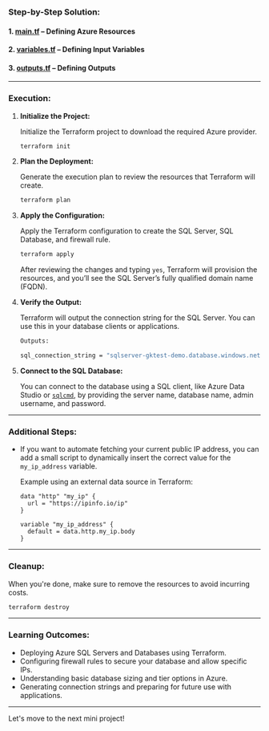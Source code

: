 ### **Step-by-Step Solution:**

#### **1. [main.tf](https://github.com/jkgaurav/tf-az-mini-projs/blob/main/mini-proj-5/terraform-azure-sqldb/main.tf)** – Defining Azure Resources

#### **2. [variables.tf](https://github.com/jkgaurav/tf-az-mini-projs/blob/main/mini-proj-5/terraform-azure-sqldb/variables.tf)** – Defining Input Variables

#### **3. [outputs.tf](https://github.com/jkgaurav/tf-az-mini-projs/blob/main/mini-proj-5/terraform-azure-sqldb/outputs.tf)** – Defining Outputs

---

### **Execution:**

1. **Initialize the Project:**

   Initialize the Terraform project to download the required Azure provider.

   ```bash
   terraform init
   ```

2. **Plan the Deployment:**

   Generate the execution plan to review the resources that Terraform will create.

   ```bash
   terraform plan
   ```

3. **Apply the Configuration:**

   Apply the Terraform configuration to create the SQL Server, SQL Database, and firewall rule.

   ```bash
   terraform apply
   ```

   After reviewing the changes and typing `yes`, Terraform will provision the resources, and you’ll see the SQL Server’s fully qualified domain name (FQDN).

4. **Verify the Output:**

   Terraform will output the connection string for the SQL Server. You can use this in your database clients or applications.

   ```bash
   Outputs:

   sql_connection_string = "sqlserver-gktest-demo.database.windows.net"
   ```

5. **Connect to the SQL Database:**

   You can connect to the database using a SQL client, like Azure Data Studio or [`sqlcmd`](https://github.com/jkgaurav/tf-az-mini-projs/blob/main/mini-proj-5/sqlconnect), by providing the server name, database name, admin username, and password.

---

### **Additional Steps:**
- If you want to automate fetching your current public IP address, you can add a small script to dynamically insert the correct value for the `my_ip_address` variable.
  
  Example using an external data source in Terraform:

  ```hcl
  data "http" "my_ip" {
    url = "https://ipinfo.io/ip"
  }

  variable "my_ip_address" {
    default = data.http.my_ip.body
  }
  ```

---

### **Cleanup:**

When you're done, make sure to remove the resources to avoid incurring costs.

```bash
terraform destroy
```

---

### **Learning Outcomes:**
- Deploying Azure SQL Servers and Databases using Terraform.
- Configuring firewall rules to secure your database and allow specific IPs.
- Understanding basic database sizing and tier options in Azure.
- Generating connection strings and preparing for future use with applications.

---

Let's move to the next mini project!
